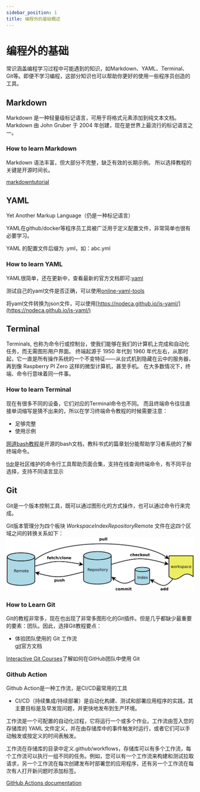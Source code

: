 ```yaml
---
sidebar_position: 1
title: 编程外的基础概述
---
```


# 编程外的基础

常识涵盖编程学习过程中可能遇到的知识，如Markdown、YAML、Terminal、Git等。即便不学习编程，这部分知识也可以帮助你更好的使用一些程序员创造的工具。

## Markdown

Markdown 是一种轻量级标记语言，可用于将格式元素添加到纯文本文档。 Markdown 由 John Gruber 于 2004 年创建，现在是世界上最流行的标记语言之一。

### How to learn Markdown

Markdown 语法丰富，但大部分不完整，缺乏有效的长期示例。 所以选择教程的关键是开源时间长。

[markdowntutorial](https://www.markdowntutorial.com/)

## YAML

Yet Another Markup Language（仍是一种标记语言）

YAML在github/docker等程序员工具被广泛用于定义配置文件，非常简单也很有必要学习。

YAML 的配置文件后缀为 .yml，如：abc.yml

### How to learn YAML

YAML很简单，还在更新中，查看最新的官方文档即可:[yaml](https://yaml.org/)

测试自己的yaml文件是否正确，可以使用[online-yaml-tools](https://onlineyamltools.com/validate-yaml)

将yaml文件转换为json文件，可以使用[https://nodeca.github.io/js-yaml/](https://nodeca.github.io/js-yaml/)

## Terminal

Terminals, 也称为命令行或控制台，使我们能够在我们的计算机上完成和自动化任务，而无需图形用户界面。 终端起源于 1950 年代到 1960 年代左右，从那时起，它一直是所有操作系统的一个不变特征——从台式机到隐藏在云中的服务器，再到像 Raspberry PI Zero 这样的微型计算机，甚至手机。 在大多数情况下，终端、命令行意味着同一件事。

### How to learn Terminal

现在有很多不同的设备，它们对应的Terminal命令也不同。 而且终端命令往往直接单词缩写是猜不出来的，所以在学习终端命令教程的时候需要注意：

- 足够完整
- 使用示例

[网道bash教程](https://wangdoc.com/bash/intro)是开源的bash文档，教科书式的篇章划分能帮助学习者系统的了解终端命令。

[tldr](https://tldr.inbrowser.app/)是社区维护的命令行工具帮助页面合集，支持在线查询终端命令，有不同平台选择，支持不同语言显示

## Git

Git是一个版本控制工具，既可以通过图形化的方式操作，也可以通过命令行来完成。

Git版本管理分为四个板块
*Workspace*Index*Repository*Remote
文件在这四个区域之间的转换关系如下：
![GitImage](/img/2023/GitImage.png)

### How to Learn Git

Git的教程非常多，现在也出现了非常多图形化的Git插件。但是几乎都缺少最重要的要素：团队。因此，选择Git教程要点：

- 体验团队使用的 Git 工作流  
[git](https://git-scm.com/docs)官方文档

[Interactive Git Courses](https://ooloo.io/project/github-flow/mindset)了解如何在GitHub团队中使用 Git

### Github Action

Github Action是一种工作流，是CI/CD最常用的工具

- CI/CD（持续集成/持续部署）是自动化构建、测试和部署应用程序的实践，其主要目标是及早发现问题，并更快地发布到生产环境。

工作流是一个可配置的自动化过程，它将运行一个或多个作业。工作流由签入您的存储库的 YAML 文件定义，并在由存储库中的事件触发时运行，或者它们可以手动触发或按定义的时间表触发。

工作流在存储库的目录中定义.github/workflows，存储库可以有多个工作流，每个工作流可以执行一组不同的任务。例如，您可以有一个工作流来构建和测试拉取请求，另一个工作流在每次创建发布时部署您的应用程序，还有另一个工作流在每次有人打开新问题时添加标签。

[GitHub Actions documentation](https://docs.github.com/en/actions)
